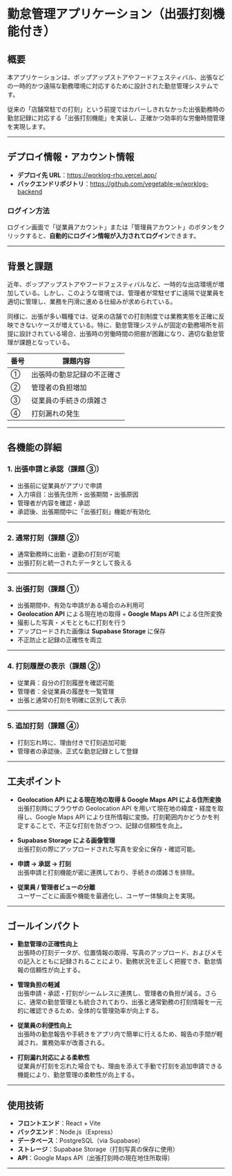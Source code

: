 # 勤怠管理アプリケーション（出張打刻機能付き）

## 概要

本アプリケーションは、ポップアップストアやフードフェスティバル、出張などの一時的かつ遠隔な勤務環境に対応するために設計された勤怠管理システムです。

従来の「店舗常駐での打刻」という前提ではカバーしきれなかった出張勤務時の勤怠記録に対応する「出張打刻機能」を実装し、正確かつ効率的な労働時間管理を実現します。

---

## デプロイ情報・アカウント情報

- **デプロイ先 URL**：<https://worklog-rho.vercel.app/>
- **バックエンドリポジトリ**：<https://github.com/vegetable-w/worklog-backend>

### ログイン方法

ログイン画面で「従業員アカウント」または「管理員アカウント」のボタンをクリックすると、**自動的にログイン情報が入力されてログイン**できます。

---

## 背景と課題

近年、ポップアップストアやフードフェスティバルなど、一時的な出店環境が増加している。しかし、このような環境では、管理者が常駐せずに遠隔で従業員を適切に管理し、業務を円滑に進める仕組みが求められている。

同様に、出張が多い職種では、従来の店舗での打刻制度では業務実態を正確に反映できないケースが増えている。特に、勤怠管理システムが固定の勤務場所を前提に設計されている場合、出張時の労働時間の把握が困難になり、適切な勤怠管理が課題となっている。

| 番号 | 課題内容                   |
| ---- | -------------------------- |
| ①    | 出張時の勤怠記録の不正確さ |
| ②    | 管理者の負担増加           |
| ③    | 従業員の手続きの煩雑さ     |
| ④    | 打刻漏れの発生             |

---

## 各機能の詳細

### 1. 出張申請と承認（課題 ③）

- 出張前に従業員がアプリで申請
- 入力項目：出張先住所・出張期間・出張原因
- 管理者が内容を確認・承認
- 承認後、出張期間中に「出張打刻」機能が有効化

---

### 2. 通常打刻（課題 ②）

- 通常勤務時に出勤・退勤の打刻が可能
- 出張打刻と統一されたデータとして扱える

---

### 3. 出張打刻（課題 ①）

- 出張期間中、有効な申請がある場合のみ利用可
- **Geolocation API** による現在地の取得 + **Google Maps API** による住所変換
- 撮影した写真・メモとともに打刻を行う
- アップロードされた画像は **Supabase Storage** に保存
- 不正防止と記録の正確性を両立

---

### 4. 打刻履歴の表示（課題 ②）

- 従業員：自分の打刻履歴を確認可能
- 管理者：全従業員の履歴を一覧管理
- 出張と通常の打刻を明確に区別して表示

---

### 5. 追加打刻（課題 ④）

- 打刻忘れ時に、理由付きで打刻追加可能
- 管理者の承認後、正式な勤怠記録として登録

---

## 工夫ポイント

- **Geolocation API による現在地の取得 & Google Maps API による住所変換**  
  出張打刻時にブラウザの Geolocation API を用いて現在地の緯度・経度を取得し、Google Maps API により住所情報に変換。打刻範囲内かどうかを判定することで、不正な打刻を防ぎつつ、記録の信頼性を向上。

- **Supabase Storage による画像管理**  
  出張打刻の際にアップロードされた写真を安全に保存・確認可能。

- **申請 → 承認 → 打刻**  
  出張申請と打刻機能が密に連携しており、手続きの煩雑さを排除。

- **従業員 / 管理者ビューの分離**  
  ユーザーごとに画面や機能を最適化し、ユーザー体験向上を実現。

---

## ゴールインパクト

- **勤怠管理の正確性向上**  
  出張時の打刻データが、位置情報の取得、写真のアップロード、およびメモの記入とともに記録されることにより、勤務状況を正しく把握でき、勤怠情報の信頼性が向上する。

- **管理負担の軽減**  
  出張申請・承認・打刻がシームレスに連携し、管理者の負担が減る。さらに、通常の勤怠管理とも統合されており、出張と通常勤務の打刻情報を一元的に確認できるため、全体的な管理効率が向上する。

- **従業員の利便性向上**  
  出張時の勤怠報告や手続きをアプリ内で簡単に行えるため、報告の手間が軽減され、業務効率が改善される。

- **打刻漏れ対応による柔軟性**  
  従業員が打刻を忘れた場合でも、理由を添えて手動で打刻を追加申請できる機能により、勤怠管理の柔軟性が向上する。

---

## 使用技術

- **フロントエンド**：React + Vite
- **バックエンド**：Node.js（Express）
- **データベース**：PostgreSQL（via Supabase）
- **ストレージ**：Supabase Storage（打刻写真の保存に使用）
- **API**：Google Maps API（出張打刻時の現在地住所取得）

---
